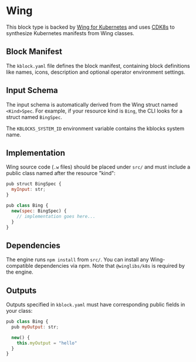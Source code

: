 # Wing

This block type is backed by [Wing for Kubernetes](https://winglang.io) and uses [CDK8s](https://cdk8s.io) to synthesize Kubernetes manifests from Wing classes.

## Block Manifest

The `kblock.yaml` file defines the block manifest, containing block definitions like names, icons, description and optional operator environment settings.

## Input Schema

The input schema is automatically derived from the Wing struct named `<Kind>Spec`. For example, if your resource kind is `Bing`, the CLI looks for a struct named `BingSpec`.

The `KBLOCKS_SYSTEM_ID` environment variable contains the kblocks system name.

## Implementation

Wing source code (`.w` files) should be placed under `src/` and must include a public class named after the resource "kind":

```js
pub struct BingSpec {
  myInput: str;
}

pub class Bing {
  new(spec: BingSpec) {
    // implementation goes here...
  }
}
```

## Dependencies

The engine runs `npm install` from `src/`. You can install any Wing-compatible dependencies via npm. Note that `@winglibs/k8s` is required by the engine.

## Outputs

Outputs specified in `kblock.yaml` must have corresponding public fields in your class:

```js
pub class Bing {
  pub myOutput: str;

  new() {
    this.myOutput = "hello"
  }
}
``` 